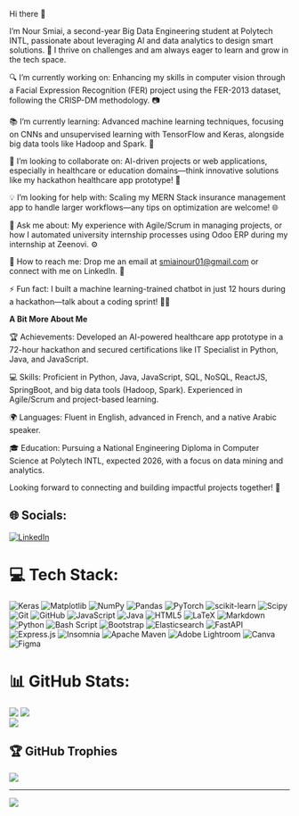 Hi there 👋

I’m Nour Smiai, a second-year Big Data Engineering student at Polytech INTL, passionate about leveraging AI and data analytics to design smart solutions. 🚀 I thrive on challenges and am always eager to learn and grow in the tech space.


🔍 I’m currently working on: Enhancing my skills in computer vision through a Facial Expression Recognition (FER) project using the FER-2013 dataset, following the CRISP-DM methodology. 📷 <br>

📚 I’m currently learning: Advanced machine learning techniques, focusing on CNNs and unsupervised learning with TensorFlow and Keras, alongside big data tools like Hadoop and Spark. 🧠<br>

🤝 I’m looking to collaborate on: AI-driven projects or web applications, especially in healthcare or education domains—think innovative solutions like my hackathon healthcare app prototype! 🏥<br>

💡 I’m looking for help with: Scaling my MERN Stack insurance management app to handle larger workflows—any tips on optimization are welcome! 🌐<br>

💬 Ask me about: My experience with Agile/Scrum in managing projects, or how I automated university internship processes using Odoo ERP during my internship at Zeenovi. ⚙️<br>

📧 How to reach me: Drop me an email at smiainour01@gmail.com or connect with me on LinkedIn. 📩<br>

⚡ Fun fact: I built a machine learning-trained chatbot in just 12 hours during a hackathon—talk about a coding sprint! 🏃‍♀️


**A Bit More About Me**
<br>

🏆 Achievements: Developed an AI-powered healthcare app prototype in a 72-hour hackathon and secured certifications like IT Specialist in Python, Java, and JavaScript.



💻 Skills: Proficient in Python, Java, JavaScript, SQL, NoSQL, ReactJS, SpringBoot, and big data tools (Hadoop, Spark). Experienced in Agile/Scrum and project-based learning.



🌍 Languages: Fluent in English, advanced in French, and a native Arabic speaker.



🎓 Education: Pursuing a National Engineering Diploma in Computer Science at Polytech INTL, expected 2026, with a focus on data mining and analytics.

Looking forward to connecting and building impactful projects together! 🌟

## 🌐 Socials:
[![LinkedIn](https://img.shields.io/badge/LinkedIn-%230077B5.svg?logo=linkedin&logoColor=white)](https://linkedin.com/in/https://www.linkedin.com/in/smiai-nour) 

# 💻 Tech Stack:
 ![Keras](https://img.shields.io/badge/Keras-%23D00000.svg?style=for-the-badge&logo=Keras&logoColor=white) ![Matplotlib](https://img.shields.io/badge/Matplotlib-%23ffffff.svg?style=for-the-badge&logo=Matplotlib&logoColor=black) ![NumPy](https://img.shields.io/badge/numpy-%23013243.svg?style=for-the-badge&logo=numpy&logoColor=white) ![Pandas](https://img.shields.io/badge/pandas-%23150458.svg?style=for-the-badge&logo=pandas&logoColor=white) ![PyTorch](https://img.shields.io/badge/PyTorch-%23EE4C2C.svg?style=for-the-badge&logo=PyTorch&logoColor=white) ![scikit-learn](https://img.shields.io/badge/scikit--learn-%23F7931E.svg?style=for-the-badge&logo=scikit-learn&logoColor=white) ![Scipy](https://img.shields.io/badge/SciPy-%230C55A5.svg?style=for-the-badge&logo=scipy&logoColor=%white) ![Git](https://img.shields.io/badge/git-%23F05033.svg?style=for-the-badge&logo=git&logoColor=white) ![GitHub](https://img.shields.io/badge/github-%23121011.svg?style=for-the-badge&logo=github&logoColor=white) ![JavaScript](https://img.shields.io/badge/javascript-%23323330.svg?style=for-the-badge&logo=javascript&logoColor=%23F7DF1E) ![Java](https://img.shields.io/badge/java-%23ED8B00.svg?style=for-the-badge&logo=openjdk&logoColor=white) ![HTML5](https://img.shields.io/badge/html5-%23E34F26.svg?style=for-the-badge&logo=html5&logoColor=white) ![LaTeX](https://img.shields.io/badge/latex-%23008080.svg?style=for-the-badge&logo=latex&logoColor=white) ![Markdown](https://img.shields.io/badge/markdown-%23000000.svg?style=for-the-badge&logo=markdown&logoColor=white) ![Python](https://img.shields.io/badge/python-3670A0?style=for-the-badge&logo=python&logoColor=ffdd54) ![Bash Script](https://img.shields.io/badge/bash_script-%23121011.svg?style=for-the-badge&logo=gnu-bash&logoColor=white) ![Bootstrap](https://img.shields.io/badge/bootstrap-%238511FA.svg?style=for-the-badge&logo=bootstrap&logoColor=white) ![Elasticsearch](https://img.shields.io/badge/elasticsearch-%230377CC.svg?style=for-the-badge&logo=elasticsearch&logoColor=white) ![FastAPI](https://img.shields.io/badge/FastAPI-005571?style=for-the-badge&logo=fastapi) ![Express.js](https://img.shields.io/badge/express.js-%23404d59.svg?style=for-the-badge&logo=express&logoColor=%2361DAFB) ![Insomnia](https://img.shields.io/badge/Insomnia-black?style=for-the-badge&logo=insomnia&logoColor=5849BE) ![Apache Maven](https://img.shields.io/badge/Apache%20Maven-C71A36?style=for-the-badge&logo=Apache%20Maven&logoColor=white) ![Adobe Lightroom](https://img.shields.io/badge/Adobe%20Lightroom-31A8FF.svg?style=for-the-badge&logo=Adobe%20Lightroom&logoColor=white) ![Canva](https://img.shields.io/badge/Canva-%2300C4CC.svg?style=for-the-badge&logo=Canva&logoColor=white) ![Figma](https://img.shields.io/badge/figma-%23F24E1E.svg?style=for-the-badge&logo=figma&logoColor=white)
# 📊 GitHub Stats:
![](https://github-readme-stats.vercel.app/api?username=S01Nour&theme=blue-gree&hide_border=true&include_all_commits=false&count_private=true) 
![](https://github-readme-stats.vercel.app/api/top-langs/?username=S01Nour&theme=blue-gree&hide_border=true&include_all_commits=false&count_private=false&layout=compact)<br/>
![](https://nirzak-streak-stats.vercel.app/?user=S01Nour&theme=blue-gree&hide_border=true)<br/>

## 🏆 GitHub Trophies
![](https://github-profile-trophy.vercel.app/?username=S01Nour&theme=blue-green&no-frame=false&no-bg=true&margin-w=4)

---
[![](https://visitcount.itsvg.in/api?id=S01Nour&icon=0&color=0)](https://visitcount.itsvg.in)

<!-- Proudly created with GPRM ( https://gprm.itsvg.in ) -->
